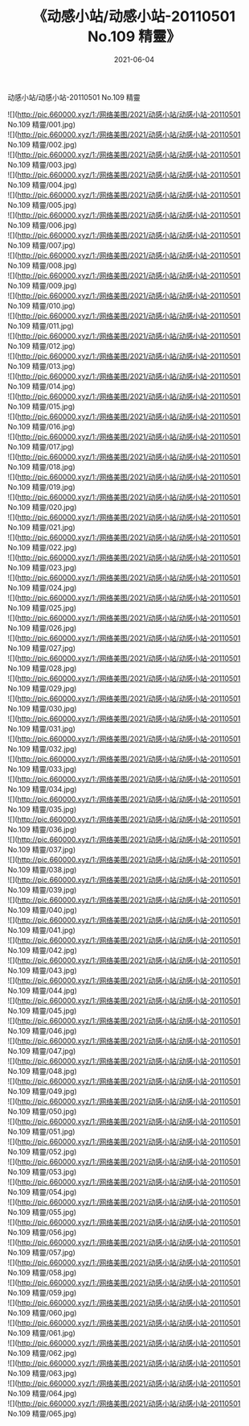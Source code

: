 ﻿---
layout: post
title:  《动感小站/动感小站-20110501 No.109 精靈》
date:   2021-06-04
img: http://pic.660000.xyz/1:/网络美图/2021/动感小站/动感小站-20110501 No.109 精靈/000.jpg
categories: [美女, 清纯, 唯美]
---

动感小站/动感小站-20110501 No.109 精靈

 ![](http://pic.660000.xyz/1:/网络美图/2021/动感小站/动感小站-20110501 No.109 精靈/001.jpg) <br>![](http://pic.660000.xyz/1:/网络美图/2021/动感小站/动感小站-20110501 No.109 精靈/002.jpg) <br>![](http://pic.660000.xyz/1:/网络美图/2021/动感小站/动感小站-20110501 No.109 精靈/003.jpg) <br>![](http://pic.660000.xyz/1:/网络美图/2021/动感小站/动感小站-20110501 No.109 精靈/004.jpg) <br>![](http://pic.660000.xyz/1:/网络美图/2021/动感小站/动感小站-20110501 No.109 精靈/005.jpg) <br>![](http://pic.660000.xyz/1:/网络美图/2021/动感小站/动感小站-20110501 No.109 精靈/006.jpg) <br>![](http://pic.660000.xyz/1:/网络美图/2021/动感小站/动感小站-20110501 No.109 精靈/007.jpg) <br>![](http://pic.660000.xyz/1:/网络美图/2021/动感小站/动感小站-20110501 No.109 精靈/008.jpg) <br>![](http://pic.660000.xyz/1:/网络美图/2021/动感小站/动感小站-20110501 No.109 精靈/009.jpg) <br>![](http://pic.660000.xyz/1:/网络美图/2021/动感小站/动感小站-20110501 No.109 精靈/010.jpg) <br>![](http://pic.660000.xyz/1:/网络美图/2021/动感小站/动感小站-20110501 No.109 精靈/011.jpg) <br>![](http://pic.660000.xyz/1:/网络美图/2021/动感小站/动感小站-20110501 No.109 精靈/012.jpg) <br>![](http://pic.660000.xyz/1:/网络美图/2021/动感小站/动感小站-20110501 No.109 精靈/013.jpg) <br>![](http://pic.660000.xyz/1:/网络美图/2021/动感小站/动感小站-20110501 No.109 精靈/014.jpg) <br>![](http://pic.660000.xyz/1:/网络美图/2021/动感小站/动感小站-20110501 No.109 精靈/015.jpg) <br>![](http://pic.660000.xyz/1:/网络美图/2021/动感小站/动感小站-20110501 No.109 精靈/016.jpg) <br>![](http://pic.660000.xyz/1:/网络美图/2021/动感小站/动感小站-20110501 No.109 精靈/017.jpg) <br>![](http://pic.660000.xyz/1:/网络美图/2021/动感小站/动感小站-20110501 No.109 精靈/018.jpg) <br>![](http://pic.660000.xyz/1:/网络美图/2021/动感小站/动感小站-20110501 No.109 精靈/019.jpg) <br>![](http://pic.660000.xyz/1:/网络美图/2021/动感小站/动感小站-20110501 No.109 精靈/020.jpg) <br>![](http://pic.660000.xyz/1:/网络美图/2021/动感小站/动感小站-20110501 No.109 精靈/021.jpg) <br>![](http://pic.660000.xyz/1:/网络美图/2021/动感小站/动感小站-20110501 No.109 精靈/022.jpg) <br>![](http://pic.660000.xyz/1:/网络美图/2021/动感小站/动感小站-20110501 No.109 精靈/023.jpg) <br>![](http://pic.660000.xyz/1:/网络美图/2021/动感小站/动感小站-20110501 No.109 精靈/024.jpg) <br>![](http://pic.660000.xyz/1:/网络美图/2021/动感小站/动感小站-20110501 No.109 精靈/025.jpg) <br>![](http://pic.660000.xyz/1:/网络美图/2021/动感小站/动感小站-20110501 No.109 精靈/026.jpg) <br>![](http://pic.660000.xyz/1:/网络美图/2021/动感小站/动感小站-20110501 No.109 精靈/027.jpg) <br>![](http://pic.660000.xyz/1:/网络美图/2021/动感小站/动感小站-20110501 No.109 精靈/028.jpg) <br>![](http://pic.660000.xyz/1:/网络美图/2021/动感小站/动感小站-20110501 No.109 精靈/029.jpg) <br>![](http://pic.660000.xyz/1:/网络美图/2021/动感小站/动感小站-20110501 No.109 精靈/030.jpg) <br>![](http://pic.660000.xyz/1:/网络美图/2021/动感小站/动感小站-20110501 No.109 精靈/031.jpg) <br>![](http://pic.660000.xyz/1:/网络美图/2021/动感小站/动感小站-20110501 No.109 精靈/032.jpg) <br>![](http://pic.660000.xyz/1:/网络美图/2021/动感小站/动感小站-20110501 No.109 精靈/033.jpg) <br>![](http://pic.660000.xyz/1:/网络美图/2021/动感小站/动感小站-20110501 No.109 精靈/034.jpg) <br>![](http://pic.660000.xyz/1:/网络美图/2021/动感小站/动感小站-20110501 No.109 精靈/035.jpg) <br>![](http://pic.660000.xyz/1:/网络美图/2021/动感小站/动感小站-20110501 No.109 精靈/036.jpg) <br>![](http://pic.660000.xyz/1:/网络美图/2021/动感小站/动感小站-20110501 No.109 精靈/037.jpg) <br>![](http://pic.660000.xyz/1:/网络美图/2021/动感小站/动感小站-20110501 No.109 精靈/038.jpg) <br>![](http://pic.660000.xyz/1:/网络美图/2021/动感小站/动感小站-20110501 No.109 精靈/039.jpg) <br>![](http://pic.660000.xyz/1:/网络美图/2021/动感小站/动感小站-20110501 No.109 精靈/040.jpg) <br>![](http://pic.660000.xyz/1:/网络美图/2021/动感小站/动感小站-20110501 No.109 精靈/041.jpg) <br>![](http://pic.660000.xyz/1:/网络美图/2021/动感小站/动感小站-20110501 No.109 精靈/042.jpg) <br>![](http://pic.660000.xyz/1:/网络美图/2021/动感小站/动感小站-20110501 No.109 精靈/043.jpg) <br>![](http://pic.660000.xyz/1:/网络美图/2021/动感小站/动感小站-20110501 No.109 精靈/044.jpg) <br>![](http://pic.660000.xyz/1:/网络美图/2021/动感小站/动感小站-20110501 No.109 精靈/045.jpg) <br>![](http://pic.660000.xyz/1:/网络美图/2021/动感小站/动感小站-20110501 No.109 精靈/046.jpg) <br>![](http://pic.660000.xyz/1:/网络美图/2021/动感小站/动感小站-20110501 No.109 精靈/047.jpg) <br>![](http://pic.660000.xyz/1:/网络美图/2021/动感小站/动感小站-20110501 No.109 精靈/048.jpg) <br>![](http://pic.660000.xyz/1:/网络美图/2021/动感小站/动感小站-20110501 No.109 精靈/049.jpg) <br>![](http://pic.660000.xyz/1:/网络美图/2021/动感小站/动感小站-20110501 No.109 精靈/050.jpg) <br>![](http://pic.660000.xyz/1:/网络美图/2021/动感小站/动感小站-20110501 No.109 精靈/051.jpg) <br>![](http://pic.660000.xyz/1:/网络美图/2021/动感小站/动感小站-20110501 No.109 精靈/052.jpg) <br>![](http://pic.660000.xyz/1:/网络美图/2021/动感小站/动感小站-20110501 No.109 精靈/053.jpg) <br>![](http://pic.660000.xyz/1:/网络美图/2021/动感小站/动感小站-20110501 No.109 精靈/054.jpg) <br>![](http://pic.660000.xyz/1:/网络美图/2021/动感小站/动感小站-20110501 No.109 精靈/055.jpg) <br>![](http://pic.660000.xyz/1:/网络美图/2021/动感小站/动感小站-20110501 No.109 精靈/056.jpg) <br>![](http://pic.660000.xyz/1:/网络美图/2021/动感小站/动感小站-20110501 No.109 精靈/057.jpg) <br>![](http://pic.660000.xyz/1:/网络美图/2021/动感小站/动感小站-20110501 No.109 精靈/058.jpg) <br>![](http://pic.660000.xyz/1:/网络美图/2021/动感小站/动感小站-20110501 No.109 精靈/059.jpg) <br>![](http://pic.660000.xyz/1:/网络美图/2021/动感小站/动感小站-20110501 No.109 精靈/060.jpg) <br>![](http://pic.660000.xyz/1:/网络美图/2021/动感小站/动感小站-20110501 No.109 精靈/061.jpg) <br>![](http://pic.660000.xyz/1:/网络美图/2021/动感小站/动感小站-20110501 No.109 精靈/062.jpg) <br>![](http://pic.660000.xyz/1:/网络美图/2021/动感小站/动感小站-20110501 No.109 精靈/063.jpg) <br>![](http://pic.660000.xyz/1:/网络美图/2021/动感小站/动感小站-20110501 No.109 精靈/064.jpg) <br>![](http://pic.660000.xyz/1:/网络美图/2021/动感小站/动感小站-20110501 No.109 精靈/065.jpg) <br>